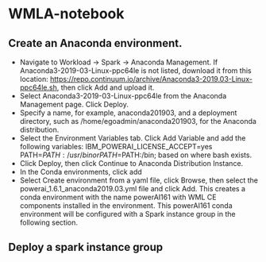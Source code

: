 # WMLA-notebook

## Create an Anaconda environment.

   * Navigate to Workload -> Spark -> Anaconda Management. If Anaconda3-2019-03-Linux-ppc64le is not listed, download it from this location: https://repo.continuum.io/archive/Anaconda3-2019.03-Linux-ppc64le.sh, then click Add and upload it.
   * Select Anaconda3-2019-03-Linux-ppc64le from the Anaconda Management page. Click Deploy.
   * Specify a name, for example, anaconda201903, and a deployment directory, such as /home/egoadmin/anaconda201903, for the Anaconda distribution.
   * Select the Environment Variables tab. Click Add Variable and add the following variables:
    IBM_POWERAI_LICENSE_ACCEPT=yes
    PATH=$PATH:/usr/bin or PATH=$PATH:/bin; based on where bash exists.
   * Click Deploy, then click Continue to Anaconda Distribution Instance.
   * In the Conda environments, click add
   * Select Create environment from a yaml file, click Browse, then select the powerai_1.6.1_anaconda2019.03.yml file and click Add.
   This creates a conda environment with the name powerAI161 with WML CE components installed in the environment. This powerAI161 conda environment will be configured with a Spark instance group in the following section.
   
## Deploy a spark instance group

